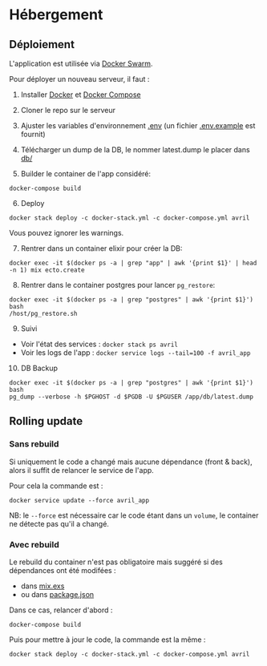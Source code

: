# Hébergement

## Déploiement

L'application est utilisée via [Docker Swarm](https://docs.docker.com/engine/swarm/).

Pour déployer un nouveau serveur, il faut :

1. Installer [Docker](https://www.docker.com/) et [Docker Compose](https://docs.docker.com/compose/)
2. Cloner le repo sur le serveur
3. Ajuster les variables d'environnement [.env](../.env) (un fichier [.env.example](../.env.example) est fournit)
4. Télécharger un dump de la DB, le nommer latest.dump le placer dans [db/](./db)

5. Builder le container de l'app considéré:

```
docker-compose build
```

6. Deploy

```
docker stack deploy -c docker-stack.yml -c docker-compose.yml avril
```

Vous pouvez ignorer les warnings.

7. Rentrer dans un container elixir pour créer la DB:

```
docker exec -it $(docker ps -a | grep "app" | awk '{print $1}' | head -n 1) mix ecto.create
```

8. Rentrer dans le container postgres pour lancer `pg_restore`:

```
docker exec -it $(docker ps -a | grep "postgres" | awk '{print $1}') bash
/host/pg_restore.sh
```

9. Suivi

- Voir l'état des services : `docker stack ps avril`
- Voir les logs de l'app : `docker service logs --tail=100 -f avril_app`

10. DB Backup

```
docker exec -it $(docker ps -a | grep "postgres" | awk '{print $1}') bash
pg_dump --verbose -h $PGHOST -d $PGDB -U $PGUSER /app/db/latest.dump
```

## Rolling update

### Sans rebuild

Si uniquement le code a changé mais aucune dépendance (front & back), alors il suffit de relancer le service de l'app.

Pour cela la commande est :

```
docker service update --force avril_app
```

NB: le `--force` est nécessaire car le code étant dans un `volume`, le container ne détecte pas qu'il a changé.

### Avec rebuild

Le rebuild du container n'est pas obligatoire mais suggéré si des dépendances ont été modifées :
- dans [mix.exs](./mix.exs)
- ou dans [package.json](./assets/package.json)

Dans ce cas, relancer d'abord :

```
docker-compose build
```

Puis pour mettre à jour le code, la commande est la même :

```
docker stack deploy -c docker-stack.yml -c docker-compose.yml avril
```

